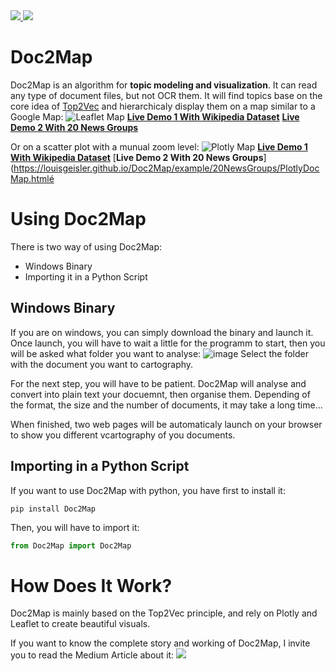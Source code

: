 <a href="https://medium.com/@louisgeisler3/doc2map-travel-your-documents-like-a-walk-on-google-map-1e8b827fdc04">
<img src="https://img.shields.io/badge/Medium_Article-black?style=flat&logo=medium&labelColor=black">
</a>
<a href="https://www.linkedin.com/in/louisgeisler/">
<img src="https://img.shields.io/badge/LinkedIn-blue?style=flat&logo=linkedin&labelColor=blue">
</a>

# Doc2Map

Doc2Map is an algorithm for **topic modeling and visualization**. It can read any type of document files, but not OCR them. It will find topics base on the core idea of [Top2Vec](https://github.com/ddangelov/Top2Vec) and hierarchicaly display them on a map similar to a Google Map:
![Leaflet Map](https://user-images.githubusercontent.com/82355033/140191707-94fc6b1d-e997-45ae-bef8-67cc22cd09d6.gif)
[**Live Demo 1 With Wikipedia Dataset**](https://louisgeisler.github.io/Doc2Map/example/SimpleWikipedia/DocMap.html)
[**Live Demo 2 With 20 News Groups**](https://louisgeisler.github.io/Doc2Map/example/20NewsGroups/DocMap.html)

Or on a scatter plot with a munual zoom level:
![Plotly Map](https://user-images.githubusercontent.com/82355033/140194962-0a3a3611-3e39-4ac9-a3a7-f9d84849cbc7.gif)
[**Live Demo 1 With Wikipedia Dataset**](https://louisgeisler.github.io/Doc2Map/example/SimpleWikipedia/PlotlyDocMap.html)
[**Live Demo 2 With 20 News Groups**](https://louisgeisler.github.io/Doc2Map/example/20NewsGroups/PlotlyDocMap.htmlé
                                                                                              
# Using Doc2Map

There is two way of using Doc2Map:

 - Windows Binary
 - Importing it in a Python Script

## Windows Binary

If you are on windows, you can simply download the binary and launch it. Once launch, you will have to wait a little for the programm to start, then you will be asked what folder you want to analyse:
![image](https://user-images.githubusercontent.com/82355033/140196515-8bb73e47-821c-4adc-a368-6245748356b8.png)
Select the folder with the document you want to cartography.

For the next step, you will have to be patient. Doc2Map will analyse and convert into plain text your docuemnt, then organise them. Depending of the format, the size and the number of documents, it may take a long time...

When finished, two web pages will be automaticaly launch on your browser to show you different vcartography of you documents.

## Importing in a Python Script

If you want to use Doc2Map with python, you have first to install it:
```
pip install Doc2Map
```

Then, you will have to import it:
```python
from Doc2Map import Doc2Map
```

# How Does It Work?

Doc2Map is mainly based on the Top2Vec principle, and rely on Plotly and Leaflet to create beautiful visuals.

If you want to know the complete story and working of Doc2Map, I invite you to read the Medium Article about it: <a href="https://medium.com/@louisgeisler3/doc2map-travel-your-documents-like-a-walk-on-google-map-1e8b827fdc04"><img src="https://img.shields.io/badge/Medium_Article-black?style=flat&logo=medium&labelColor=black"></a>
